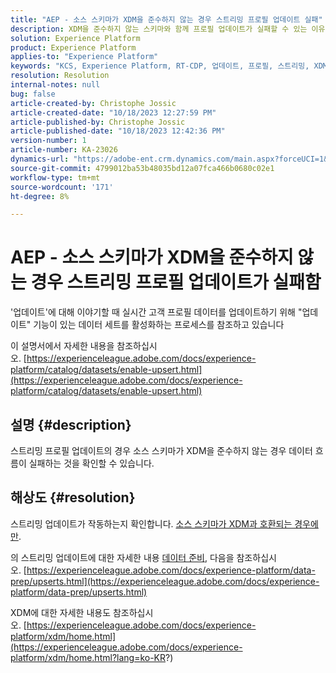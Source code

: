 ```yaml
---
title: "AEP - 소스 스키마가 XDM을 준수하지 않는 경우 스트리밍 프로필 업데이트 실패"
description: XDM을 준수하지 않는 스키마와 함께 프로필 업데이트가 실패할 수 있는 이유
solution: Experience Platform
product: Experience Platform
applies-to: "Experience Platform"
keywords: "KCS, Experience Platform, RT-CDP, 업데이트, 프로필, 스트리밍, XDM, 스키마"
resolution: Resolution
internal-notes: null
bug: false
article-created-by: Christophe Jossic
article-created-date: "10/18/2023 12:27:59 PM"
article-published-by: Christophe Jossic
article-published-date: "10/18/2023 12:42:36 PM"
version-number: 1
article-number: KA-23026
dynamics-url: "https://adobe-ent.crm.dynamics.com/main.aspx?forceUCI=1&pagetype=entityrecord&etn=knowledgearticle&id=ff94f9c1-b16d-ee11-8df0-6045bd006793"
source-git-commit: 4799012ba53b48035bd12a07fca466b0680c02e1
workflow-type: tm+mt
source-wordcount: '171'
ht-degree: 8%

---
```


# AEP - 소스 스키마가 XDM을 준수하지 않는 경우 스트리밍 프로필 업데이트가 실패함


&#39;업데이트&#39;에 대해 이야기할 때 실시간 고객 프로필 데이터를 업데이트하기 위해 &quot;업데이트&quot; 기능이 있는 데이터 세트를 활성화하는 프로세스를 참조하고 있습니다

이 설명서에서 자세한 내용을 참조하십시오. [https://experienceleague.adobe.com/docs/experience-platform/catalog/datasets/enable-upsert.html](https://experienceleague.adobe.com/docs/experience-platform/catalog/datasets/enable-upsert.html)

## 설명 {#description}

스트리밍 프로필 업데이트의 경우 소스 스키마가 XDM을 준수하지 않는 경우 데이터 흐름이 실패하는 것을 확인할 수 있습니다. 

## 해상도 {#resolution}


스트리밍 업데이트가 작동하는지 확인합니다. <u>소스 스키마가 XDM과 호환되는 경우에만</u>.

의 스트리밍 업데이트에 대한 자세한 내용 [데이터 준비](https://experienceleague.adobe.com/docs/experience-platform/data-prep/home.html?lang=ko-KR), 다음을 참조하십시오. [https://experienceleague.adobe.com/docs/experience-platform/data-prep/upserts.html](https://experienceleague.adobe.com/docs/experience-platform/data-prep/upserts.html)



XDM에 대한 자세한 내용도 참조하십시오. [https://experienceleague.adobe.com/docs/experience-platform/xdm/home.html](https://experienceleague.adobe.com/docs/experience-platform/xdm/home.html?lang=ko-KR?)

